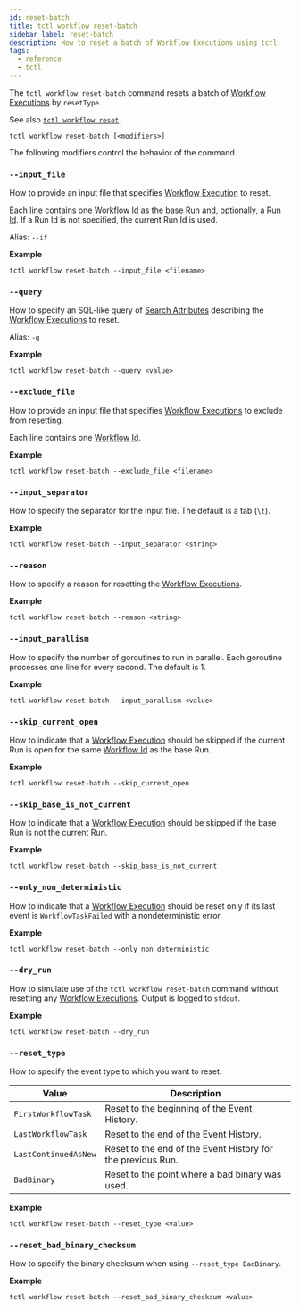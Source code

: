 ```yaml
---
id: reset-batch
title: tctl workflow reset-batch
sidebar_label: reset-batch
description: How to reset a batch of Workflow Executions using tctl.
tags:
  - reference
  - tctl
---
```


The `tctl workflow reset-batch` command resets a batch of [Workflow Executions](/docs/content/what-is-a-workflow-execution) by `resetType`.

See also [`tctl workflow reset`](./reset.md).

`tctl workflow reset-batch [<modifiers>]`

The following modifiers control the behavior of the command.

### `--input_file`

How to provide an input file that specifies [Workflow Execution](/docs/content/what-is-a-workflow-execution) to reset.

Each line contains one [Workflow Id](/docs/content/what-is-a-workflow-id) as the base Run and, optionally, a [Run Id](/docs/content/what-is-a-run-id).
If a Run Id is not specified, the current Run Id is used.

Alias: `--if`

**Example**

```
tctl workflow reset-batch --input_file <filename>
```

### `--query`

How to specify an SQL-like query of [Search Attributes](/docs/content/what-is-a-search-attribute) describing the [Workflow Executions](/docs/content/what-is-a-workflow-execution) to reset.

Alias: `-q`

**Example**

```
tctl workflow reset-batch --query <value>
```

### `--exclude_file`

How to provide an input file that specifies [Workflow Executions](/docs/content/what-is-a-workflow-execution) to exclude from resetting.

Each line contains one [Workflow Id](/docs/content/what-is-a-workflow-id).

**Example**

```
tctl workflow reset-batch --exclude_file <filename>
```

### `--input_separator`

How to specify the separator for the input file.
The default is a tab (`\t`).

**Example**

```
tctl workflow reset-batch --input_separator <string>
```

### `--reason`

How to specify a reason for resetting the [Workflow Executions](/docs/content/what-is-a-workflow-execution).

<!-- Alias: `--re` -->

**Example**

```
tctl workflow reset-batch --reason <string>
```

### `--input_parallism`

How to specify the number of goroutines to run in parallel.
Each goroutine processes one line for every second.
The default is 1.

**Example**

```
tctl workflow reset-batch --input_parallism <value>
```

### `--skip_current_open`

How to indicate that a [Workflow Execution](/docs/content/what-is-a-workflow-execution) should be skipped if the current Run is open for the same [Workflow Id](/docs/content/what-is-a-workflow-id) as the base Run.

**Example**

```
tctl workflow reset-batch --skip_current_open
```

### `--skip_base_is_not_current`

How to indicate that a [Workflow Execution](/docs/content/what-is-a-workflow-execution) should be skipped if the base Run is not the current Run.

**Example**

```
tctl workflow reset-batch --skip_base_is_not_current
```

### `--only_non_deterministic`

How to indicate that a [Workflow Execution](/docs/content/what-is-a-workflow-execution) should be reset only if its last event is `WorkflowTaskFailed` with a nondeterministic error.

**Example**

```
tctl workflow reset-batch --only_non_deterministic
```

### `--dry_run`

How to simulate use of the `tctl workflow reset-batch` command without resetting any [Workflow Executions](/docs/content/what-is-a-workflow-execution).
Output is logged to `stdout`.

**Example**

```
tctl workflow reset-batch --dry_run
```

### `--reset_type`

How to specify the event type to which you want to reset.

| Value                | Description                                                 |
| -------------------- | ----------------------------------------------------------- |
| `FirstWorkflowTask`  | Reset to the beginning of the Event History.                |
| `LastWorkflowTask`   | Reset to the end of the Event History.                      |
| `LastContinuedAsNew` | Reset to the end of the Event History for the previous Run. |
| `BadBinary`          | Reset to the point where a bad binary was used.             |

**Example**

```
tctl workflow reset-batch --reset_type <value>
```

### `--reset_bad_binary_checksum`

How to specify the binary checksum when using `--reset_type BadBinary`.

**Example**

```
tctl workflow reset-batch --reset_bad_binary_checksum <value>
```
